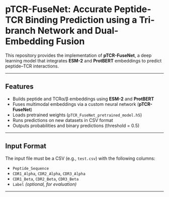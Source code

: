 # pTCR-FuseNet: Accurate Peptide-TCR Binding Prediction using a Tri-branch Network and Dual-Embedding Fusion

This repository provides the implementation of **pTCR-FuseNet**, a deep learning model that integrates **ESM-2** and **ProtBERT** embeddings to predict peptide–TCR interactions.  

---

## Features
- Builds peptide and TCRα/β embeddings using **ESM-2** and **ProtBERT**
- Fuses multimodal embeddings via a custom neural network (**pTCR-FuseNet**)
- Loads pretrained weights (`pTCR_FuseNet_pretrained_model.h5`)
- Runs predictions on new datasets in CSV format
- Outputs probabilities and binary predictions (threshold = 0.5)

---

## Input Format
The input file must be a CSV (e.g., `test.csv`) with the following columns:

- `Peptide_Sequence`  
- `CDR1_Alpha`, `CDR2_Alpha`, `CDR3_Alpha`  
- `CDR1_Beta`, `CDR2_Beta`, `CDR3_Beta`  
- `Label` *(optional, for evaluation)*  

---

